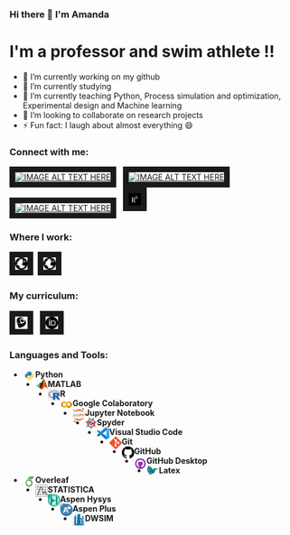 ### Hi there 👋 I'm Amanda 

# I'm a professor and swim athlete !! 

- 🔭 I’m currently working on my github
- 🌱 I’m currently studying 
- 💬 I’m currently teaching Python, Process simulation and optimization, Experimental design and Machine learning 
- 👯 I’m looking to collaborate on research projects
- ⚡ Fun fact: I laugh about almost everything 😄

### Connect with me: 

<a href="https://www.youtube.com/c/AmandaLemette" target="_blank"><img src="https://cdn.jsdelivr.net/npm/simple-icons@v3/icons/youtube.svg" 
alt="IMAGE ALT TEXT HERE" width="22px" border="10" /></a> &nbsp; <a href="https://www.instagram.com/prof_amandalemette/" target="_blank"><img src="https://cdn.jsdelivr.net/npm/simple-icons@v5/icons/instagram.svg"  
alt="IMAGE ALT TEXT HERE" width="22px" border="10" /></a> &nbsp;  <a href="https://www.linkedin.com/in/amanda-lemette-brandão-83280918b/" target="_blank"><img src="https://cdn.jsdelivr.net/npm/simple-icons@v5/icons/linkedin.svg" 
alt="IMAGE ALT TEXT HERE" width="22px" border="10" /></a> &nbsp;  <a href="https://www.researchgate.net/profile/Amanda-Brandao" target="_blank"><img src="https://github.com/amandalemette/amandalemette/blob/a9c3ab656ef1e23ff3d35ace57690d3cacbc135d/Images/researchgate-3628433-3031593.png" 
alt="IMAGE ALT TEXT HERE" width="22px" border="10" /></a>

### Where I work:
<a href="http://lamac.deqm.puc-rio.br/equipe/coordenadores/" target="_blank"><img src="https://raw.githubusercontent.com/iconic/open-iconic/master/svg/globe.svg" 
alt="IMAGE ALT TEXT HERE" width="22px" border="10" /></a>&nbsp;  <a href="https://ica.puc-rio.ai/professores/" target="_blank"><img src="https://raw.githubusercontent.com/iconic/open-iconic/master/svg/globe.svg" 
alt="IMAGE ALT TEXT HERE" width="22px" border="10" /></a>

### My curriculum:
<a href="http://lattes.cnpq.br/5417244739608507" target="_blank"><img src="https://github.com/amandalemette/amandalemette/blob/0a1ca34b56fe8273d3b139f35e9cf29e31195cf2/Images/lattes.png" 
alt="IMAGE ALT TEXT HERE" width="22px" border="10" /></a> &nbsp; <a href="https://orcid.org/
0000-0001-7602-8980" target="_blank"><img src="https://github.com/amandalemette/amandalemette/blob/e9e8c0217c39ed0c0f92a8208bbfaeed9bfac3f4/Images/orcid.png" 
alt="IMAGE ALT TEXT HERE" width="22px" border="10" /></a>

### Languages and Tools:
- <img align="left" alt="Python" width="22px" src="https://github.com/amandalemette/amandalemette/blob/e74cf6a3c0570675d8c1dba53c1a04184dfbf98b/Images/python.png" />  **Python**
- <img align="left" alt="MATLAB" width="22px" src="https://github.com/amandalemette/amandalemette/blob/e74cf6a3c0570675d8c1dba53c1a04184dfbf98b/Images/matlab.png" />  **MATLAB**
- <img align="left" alt="Python" width="22px" src="https://github.com/amandalemette/amandalemette/blob/3ed71e496929d6a9afbbb6912c7abfbe44b00f3b/Images/R.png" />  **R**
- <img align="left" alt="Python" width="22px" src="https://github.com/amandalemette/amandalemette/blob/9993226850a3c801292929aadccba68b4ca10919/Images/colab.png" />  **Google Colaboratory**
- <img align="left" alt="Python" width="22px" src="https://github.com/amandalemette/amandalemette/blob/6ed023a3cf43bcb5f0b67248bece1cb1fe90f2e6/Images/jupyterlogo.png" />  **Jupyter Notebook**
- <img align="left" alt="Python" width="21px" src="https://github.com/amandalemette/amandalemette/blob/d405360ec812e9beed6a8cf176985f5acceb0d6e/Images/spyderlogo.png" />  **Spyder**
- <img align="left" alt="Python" width="22px" src="https://github.com/amandalemette/amandalemette/blob/8415f027ae18be1c00caa7bb7fb14ff2e442c19d/Images/vsc.png" />  **Visual Studio Code**
- <img align="left" alt="Python" width="22px" src="https://github.com/amandalemette/amandalemette/blob/bf51180b955de5fd5c848adb20325a5c1698a3f2/Images/gitlogopng.png" />  **Git**
- <img align="left" alt="Python" width="22px" src="https://github.com/amandalemette/amandalemette/blob/7e0b7ed415a05ea96fe0fe701df48007d050343b/Images/github.svg" />  **GitHub**
- <img align="left" alt="Python" width="22px" src="https://github.com/amandalemette/amandalemette/blob/3f9166410ffc9e4475cdda1c4e6ee8d51888dd6c/Images/githubdesk.png" />  **GitHub Desktop**
- <img align="left" alt="Python" width="22px" src="https://github.com/amandalemette/amandalemette/blob/c2b56cba7a7e1ff5adda3e614223221ad1830d60/Images/latexlogo.png" />  **Latex**
- <img align="left" alt="Python" width="22px" src="https://github.com/amandalemette/amandalemette/blob/ff341945f6b21dfddcd98290a9c7971a00c16492/Images/overleaf.png" />  **Overleaf**
- <img align="left" alt="Python" width="22px" src="https://github.com/amandalemette/amandalemette/blob/12d0bce373286c4c125284ef0c13493481fa508f/Images/Statistica.png" />  **STATISTICA**
- <img align="left" alt="Python" width="22px" src="https://github.com/amandalemette/amandalemette/blob/bbe406bddd6859bda34482a4cb1fec33bdd9b7ca/Images/hysys.png" />  **Aspen Hysys**
- <img align="left" alt="Python" width="22px" src="https://github.com/amandalemette/amandalemette/blob/602e1b84eb23d07820f1db155ae69cce22fa0126/Images/AspenPlus.png" />  **Aspen Plus**
- <img align="left" alt="Python" width="22px" src="https://github.com/amandalemette/amandalemette/blob/74bdec2b6d1907e3ae70956af064d5c3e27e5102/Images/DWSIM_icon.png" />  **DWSIM**
